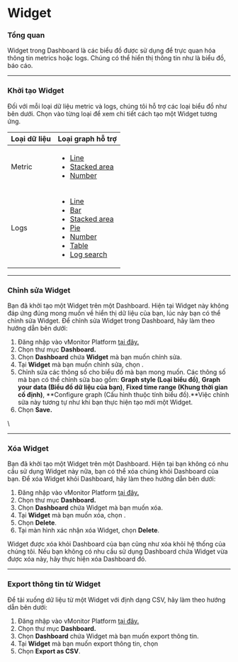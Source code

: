 # Widget

### Tổng quan

Widget trong Dashboard là các biểu đồ được sử dụng để trực quan hóa thông tin metrics hoặc logs. Chúng có thể hiển thị thông tin như là biểu đồ, báo cáo.

***

### Khởi tạo Widget

Đối với mỗi loại dữ liệu metric và logs, chúng tôi hỗ trợ các loại biểu đồ như bên dưới. Chọn vào từng loại để xem chi tiết cách tạo một Widget tương ứng.

| Loại dữ liệu | Loại graph hỗ trợ                                                                                                                                                                                                                                                                          |
| ------------ | ------------------------------------------------------------------------------------------------------------------------------------------------------------------------------------------------------------------------------------------------------------------------------------------ |
| Metric       | <ul><li><a href="line.md">Line</a></li><li><a href="stack-area.md">Stacked area</a></li><li><a href="number.md">Number</a></li></ul>                                                                                                                                                       |
| Logs         | <ul><li><a href="line.md">Line</a></li><li><a href="bar.md">Bar</a></li><li><a href="stack-area.md">Stacked area</a></li><li><a href="pie.md">Pie</a></li><li><a href="number.md">Number</a></li><li><a href="table.md">Table</a></li><li><a href="log-search.md">Log search</a></li></ul> |

***

###

### Chỉnh sửa Widget

Bạn đã khởi tạo một Widget trên một Dashboard. Hiện tại Widget này không đáp ứng đúng mong muốn về hiển thị dữ liệu của bạn, lúc này bạn có thể chỉnh sửa Widget. Để chỉnh sửa Widget trong Dashboard, hãy làm theo hướng dẫn bên dưới:&#x20;

1. Đăng nhập vào vMonitor Platform [tại đây.](https://hcm-3.console.vngcloud.vn/vmonitor)&#x20;
2. Chọn thư mục **Dashboard.**
3. Chọn **Dashboard** chứa **Widget** mà bạn muốn chính sửa.
4. Tại **Widget** mà bạn muốn chỉnh sửa, chọn <img src="http://docs.vngcloud.vn/download/thumbnails/59806957/image2023-4-19_11-4-15.png?version=1&#x26;modificationDate=1690513094000&#x26;api=v2" alt="" data-size="line">.&#x20;
5. Chỉnh sửa các thông số cho biểu đồ mà bạn mong muốn. Các thông số mà bạn có thể chỉnh sửa bao gồm: **Graph style (Loại biểu đồ)**, **Graph your data (Biểu đồ dữ liệu của bạn)**, **Fixed time range (Khung thời gian cố định)**, **Configure graph (Cấu hình thuộc tính biểu đồ).**Việc chỉnh sửa này tương tự như khi bạn thực hiện tạo mới một Widget.
6. Chọn **Save.**

\


***

### Xóa Widget

Bạn đã khởi tạo một Widget trên một Dashboard. Hiện tại bạn không có nhu cầu sử dụng Widget này nữa, bạn có thể xóa chúng khỏi Dashboard của bạn. Để xóa Widget khỏi Dashboard, hãy làm theo hướng dẫn bên dưới:&#x20;

1. Đăng nhập vào vMonitor Platform [tại đây.](https://hcm-3.console.vngcloud.vn/vmonitor)&#x20;
2. Chọn thư mục **Dashboard.**
3. Chọn **Dashboard** chứa Widget mà bạn muốn xóa.
4. Tại **Widget** mà bạn muốn xóa, chọn <img src="http://docs.vngcloud.vn/download/thumbnails/59806957/image2023-4-19_15-13-54.png?version=1&#x26;modificationDate=1690512974000&#x26;api=v2" alt="" data-size="line">.&#x20;
5. Chọn **Delete**.
6. Tại màn hình xác nhận xóa Widget, chọn **Delete**.

Widget được xóa khỏi Dashboard của bạn cũng như xóa khỏi hệ thống của chúng tôi. Nếu bạn không có nhu cầu sử dụng Dashboard chứa Widget vừa được xóa này, hãy thực hiện xóa Dashboard đó.

***

### Export thông tin từ Widget

Để tải xuống dữ liệu từ một Widget với định dạng CSV, hãy làm theo hướng dẫn bên dưới:&#x20;

1. Đăng nhập vào vMonitor Platform [tại đây.](https://hcm-3.console.vngcloud.vn/vmonitor)&#x20;
2. Chọn thư mục **Dashboard.**
3. Chọn **Dashboard** chứa Widget mà bạn muốn export thông tin.
4. Tại **Widget** mà bạn muốn export thông tin, chọn <img src="http://docs.vngcloud.vn/download/thumbnails/59806957/image2023-7-28_10-4-39.png?version=1&#x26;modificationDate=1690513480000&#x26;api=v2" alt="" data-size="line">&#x20;
5. Chọn **Export as CSV**.
